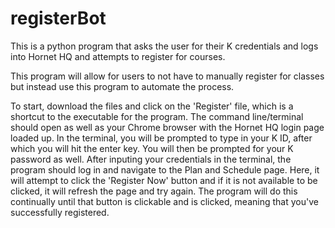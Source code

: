 # registerBot
This is a python program that asks the user for their K credentials and logs into Hornet HQ and attempts to register for courses.

This program will allow for users to not have to manually register for classes but instead use this program to automate the process.

To start, download the files and click on the 'Register' file, which is a shortcut to the executable for the program.
The command line/terminal should open as well as your Chrome browser with the Hornet HQ login page loaded up.
In the terminal, you will be prompted to type in your K ID, after which you will hit the enter key. You will then be prompted for your K password as well.
After inputing your credentials in the terminal, the program should log in and navigate to the Plan and Schedule page.
Here, it will attempt to click the 'Register Now' button and if it is not available to be clicked, it will refresh the page and try again.
The program will do this continually until that button is clickable and is clicked, meaning that you've successfully registered.
